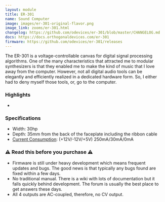 ```yaml
---
layout: module
title: ER-301
name: Sound Computer
image: images/er-301-original-flavor.png
image_link: zooms/er-301.html
changelog: https://github.com/odevices/er-301/blob/master/CHANGELOG.md
docs: https://docs.orthogonaldevices.com/er-301
firmware: https://github.com/odevices/er-301/releases
---
```


The ER-301 is a voltage-controllable canvas for digital signal processing algorithms.  One of the many characteristics that attracted me to modular synthesizers is that they enabled me to make the kind of music that I love away from the computer.  However, not all digital audio tools can be elegantly and efficiently realized in a dedicated hardware form.  So, I either had to deny myself those tools, or, go to the computer. 

### Highlights
* 

### Specifications
* Width: 30hp 
* Depth: 35mm from the back of the faceplate including the ribbon cable
* [Current Consumption](http://wiki.orthogonaldevices.com/index.php/ER-301/Power): (+12V/-12V/+5V) 250mA/30mA/0mA

### :warning: Read this before you purchase :warning:
* Firmware is still under heavy development which means frequent updates and bugs.  The good news is that typically any bugs found are fixed within a few days.
* No traditional manual.  There is a wiki with lots of documentation but it falls quickly behind development.  The forum is usually the best place to get answers these days.
* All 4 outputs are AC-coupled, therefore, no CV output.